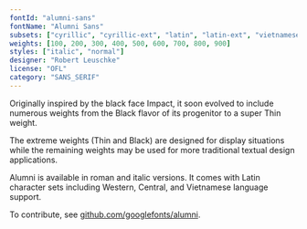 ```yaml
---
fontId: "alumni-sans"
fontName: "Alumni Sans"
subsets: ["cyrillic", "cyrillic-ext", "latin", "latin-ext", "vietnamese"]
weights: [100, 200, 300, 400, 500, 600, 700, 800, 900]
styles: ["italic", "normal"]
designer: "Robert Leuschke"
license: "OFL"
category: "SANS_SERIF"
---
```


<p>
Originally inspired by the black face Impact, it soon evolved to include numerous weights from the Black flavor of its progenitor to a super Thin weight.
</p>
<p>  
The extreme weights (Thin and Black) are designed for display situations while the remaining weights may be used for more traditional textual design applications.
</p>
<p>
Alumni is available in roman and italic versions. It comes with Latin character sets including Western, Central, and Vietnamese language support.
</p>
<p>
To contribute, see <a href="https://github.com/googlefonts/alumni" target="_blank">github.com/googlefonts/alumni</a>.
</p>
